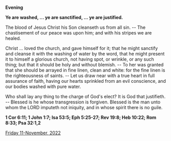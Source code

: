 **Evening**

**Ye are washed, ... ye are sanctified, ... ye are justified.**
 
The blood of Jesus Christ his Son cleanseth us from all sin. -- The chastisement of our peace was upon him; and with his stripes we are healed.
 
Christ ... loved the church, and gave himself for it; that he might sanctify and cleanse it with the washing of water by the word, that he might present it to himself a glorious church, not having spot, or wrinkle, or any such thing; but that it should be holy and without blemish. -- To her was granted that she should be arrayed in fine linen, clean and white: for the fine linen is the righteousness of saints. -- Let us draw near with a true heart in full assurance of faith, having our hearts sprinkled from an evil conscience, and our bodies washed with pure water.
 
Who shall lay any thing to the charge of God's elect? It is God that justifieth. -- Blessed is he whose transgression is forgiven. Blessed is the man unto whom the LORD imputeth not iniquity, and in whose spirit there is no guile.  

**1 Cor 6:11; 1 John 1:7; Isa 53:5; Eph 5:25-27; Rev 19:8; Heb 10:22; Rom 8:33; Psa 32:1,2**

[Friday 11-November, 2022](https://t.me/daily_light)
